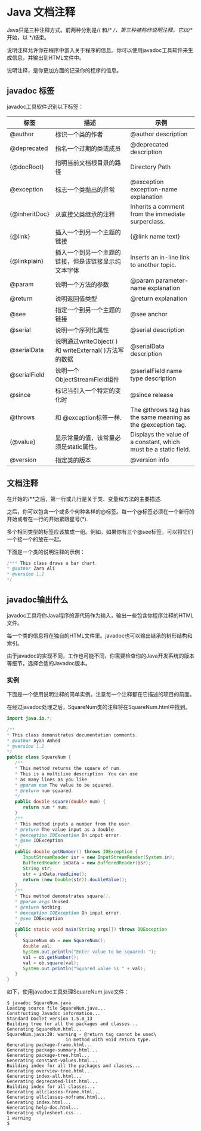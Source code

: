 # Java 文档注释

Java只是三种注释方式。前两种分别是// 和/* */，第三种被称作说明注释，它以/** 开始，以 */结束。

说明注释允许你在程序中嵌入关于程序的信息。你可以使用javadoc工具软件来生成信息，并输出到HTML文件中。

说明注释，是你更加方面的记录你的程序的信息。

## javadoc 标签

javadoc工具软件识别以下标签：

| **标签**        | **描述**                                   | **示例**                                   |
| ------------- | ---------------------------------------- | ---------------------------------------- |
| @author       | 标识一个类的作者                                 | @author description                      |
| @deprecated   | 指名一个过期的类或成员                              | @deprecated description                  |
| {@docRoot}    | 指明当前文档根目录的路径                             | Directory Path                           |
| @exception    | 标志一个类抛出的异常                               | @exception exception-name explanation    |
| {@inheritDoc} | 从直接父类继承的注释                               | Inherits a comment from the immediate surperclass. |
| {@link}       | 插入一个到另一个主题的链接                            | {@link name text}                        |
| {@linkplain}  | 插入一个到另一个主题的链接，但是该链接显示纯文本字体               | Inserts an in-line link to another topic. |
| @param        | 说明一个方法的参数                                | @param parameter-name explanation        |
| @return       | 说明返回值类型                                  | @return explanation                      |
| @see          | 指定一个到另一个主题的链接                            | @see anchor                              |
| @serial       | 说明一个序列化属性                                | @serial description                      |
| @serialData   | 说明通过writeObject( ) 和 writeExternal( )方法写的数据 | @serialData description                  |
| @serialField  | 说明一个ObjectStreamField组件                  | @serialField name type description       |
| @since        | 标记当引入一个特定的变化时                            | @since release                           |
| @throws       | 和 @exception标签一样.                        | The @throws tag has the same meaning as the @exception tag. |
| {@value}      | 显示常量的值，该常量必须是static属性。                   | Displays the value of a constant, which must be a static field. |
| @version      | 指定类的版本                                   | @version info                            |

## 文档注释

在开始的/**之后，第一行或几行是关于类、变量和方法的主要描述.

之后，你可以包含一个或多个何种各样的@标签。每一个@标签必须在一个新行的开始或者在一行的开始紧跟星号(*).

多个相同类型的标签应该放成一组。例如，如果你有三个@see标签，可以将它们一个接一个的放在一起。

下面是一个类的说明注释的示例：

```java
/*** This class draws a bar chart.
* @author Zara Ali
* @version 1.2
*/
```

## javadoc输出什么

javadoc工具将你Java程序的源代码作为输入，输出一些包含你程序注释的HTML文件。

每一个类的信息将在独自的HTML文件里。javadoc也可以输出继承的树形结构和索引。

由于javadoc的实现不同，工作也可能不同，你需要检查你的Java开发系统的版本等细节，选择合适的Javadoc版本。

### 实例

下面是一个使用说明注释的简单实例。注意每一个注释都在它描述的项目的前面。

在经过javadoc处理之后，SquareNum类的注释将在SquareNum.html中找到。

```java
import java.io.*;
 
/**
* This class demonstrates documentation comments.
* @author Ayan Amhed
* @version 1.2
*/
public class SquareNum {
   /**
   * This method returns the square of num.
   * This is a multiline description. You can use
   * as many lines as you like.
   * @param num The value to be squared.
   * @return num squared.
   */
   public double square(double num) {
      return num * num;
   }
   /**
   * This method inputs a number from the user.
   * @return The value input as a double.
   * @exception IOException On input error.
   * @see IOException
   */
   public double getNumber() throws IOException {
      InputStreamReader isr = new InputStreamReader(System.in);
      BufferedReader inData = new BufferedReader(isr);
      String str;
      str = inData.readLine();
      return (new Double(str)).doubleValue();
   }
   /**
   * This method demonstrates square().
   * @param args Unused.
   * @return Nothing.
   * @exception IOException On input error.
   * @see IOException
   */
   public static void main(String args[]) throws IOException
   {
      SquareNum ob = new SquareNum();
      double val;
      System.out.println("Enter value to be squared: ");
      val = ob.getNumber();
      val = ob.square(val);
      System.out.println("Squared value is " + val);
   }
}
```

如下，使用javadoc工具处理SquareNum.java文件：

```shell
$ javadoc SquareNum.java
Loading source file SquareNum.java...
Constructing Javadoc information...
Standard Doclet version 1.5.0_13
Building tree for all the packages and classes...
Generating SquareNum.html...
SquareNum.java:39: warning - @return tag cannot be used\
                      in method with void return type.
Generating package-frame.html...
Generating package-summary.html...
Generating package-tree.html...
Generating constant-values.html...
Building index for all the packages and classes...
Generating overview-tree.html...
Generating index-all.html...
Generating deprecated-list.html...
Building index for all classes...
Generating allclasses-frame.html...
Generating allclasses-noframe.html...
Generating index.html...
Generating help-doc.html...
Generating stylesheet.css...
1 warning
$
```

